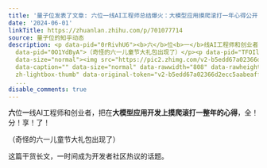 ```yaml
---
title: '量子位发表了文章: 六位一线AI工程师总结爆火：大模型应用摸爬滚打一年心得公开'
date: '2024-06-01'
linkTitle: https://zhuanlan.zhihu.com/p/701077714
source: 量子位的知乎动态
description: <p data-pid="0rRivhU6"><b>六</b>位<b>一</b>线AI工程师和创业者，把在<b>大模型应用开发上摸爬滚打一整年的心得</b>，全！分！享！了！</p><p
  data-pid="0O1YdByA">（奇怪的六一儿童节大礼包出现了）</p><p data-pid="TFOIlmvr">这篇干货长文，一时间成为开发者社区热议的话题。</p><figure
  data-size="normal"><img src="https://pic2.zhimg.com/v2-b5edd67a02366d2ecc5aabeaff5fe8e5.jpg"
  data-caption="" data-size="normal" data-rawwidth="808" data-rawheight="156" class="origin_image
  zh-lightbox-thumb" data-original-token="v2-b5edd67a02366d2ecc5aabeaff5fe8e5" referrerpolicy="no-refe
  ...
disable_comments: true
---
```

<p data-pid="0rRivhU6"><b>六</b>位<b>一</b>线AI工程师和创业者，把在<b>大模型应用开发上摸爬滚打一整年的心得</b>，全！分！享！了！</p><p data-pid="0O1YdByA">（奇怪的六一儿童节大礼包出现了）</p><p data-pid="TFOIlmvr">这篇干货长文，一时间成为开发者社区热议的话题。</p><figure data-size="normal"><img src="https://pic2.zhimg.com/v2-b5edd67a02366d2ecc5aabeaff5fe8e5.jpg" data-caption="" data-size="normal" data-rawwidth="808" data-rawheight="156" class="origin_image zh-lightbox-thumb" data-original-token="v2-b5edd67a02366d2ecc5aabeaff5fe8e5" referrerpolicy="no-refe ...